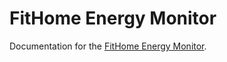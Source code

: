 # FitHome Energy Monitor

Documentation for the [FitHome Energy Monitor](https://github.com/BitKnitting/FitHome/wiki/ElectricityMonitor).
